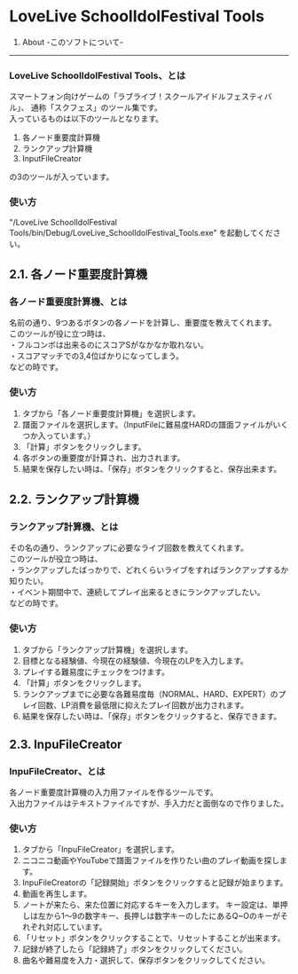 LoveLive SchoolIdolFestival Tools
=================================
1. About -このソフトについて-
---------------------------------

### LoveLive SchoolIdolFestival Tools、とは  

スマートフォン向けゲームの「ラブライブ！スクールアイドルフェスティバル」、
通称「スクフェス」のツール集です。  
入っているものは以下のツールとなります。  

1. 各ノード重要度計算機
2. ランクアップ計算機
3. InputFileCreator

の3のツールが入っています。  

### 使い方  

"/LoveLive SchoolIdolFestival Tools/bin/Debug/LoveLive_SchoolIdolFestival_Tools.exe" を起動してください。  

2.1. 各ノード重要度計算機
--------------------------------

### 各ノード重要度計算機、とは  

名前の通り、9つあるボタンの各ノードを計算し、重要度を教えてくれます。  
このツールが役に立つ時は、  
・フルコンボは出来るのにスコアSがなかなか取れない。  
・スコアマッチでの3,4位ばかりになってしまう。  
などの時です。  

### 使い方  

1. タブから「各ノード重要度計算機」を選択します。
2. 譜面ファイルを選択します。（InputFileに難易度HARDの譜面ファイルがいくつか入っています。）
3. 「計算」ボタンをクリックします。
4. 各ボタンの重要度が計算され、出力されます。
5. 結果を保存したい時は、「保存」ボタンをクリックすると、保存出来ます。

2.2. ランクアップ計算機
--------------------------------

### ランクアップ計算機、とは  

その名の通り、ランクアップに必要なライブ回数を教えてくれます。  
このツールが役立つ時は、  
・ランクアップしたばっかりで、どれくらいライブをすればランクアップするか知りたい。  
・イベント期間中で、連続してプレイ出来るときにランクアップしたい。  
などの時です。  

### 使い方

1. タブから「ランクアップ計算機」を選択します。
2. 目標となる経験値、今現在の経験値、今現在のLPを入力します。
3. プレイする難易度にチェックをつけます。
4. 「計算」ボタンをクリックします。
5. ランクアップまでに必要な各難易度毎（NORMAL、HARD、EXPERT）のプレイ回数、LP消費を最低限に抑えたプレイ回数が出力されます。
6. 結果を保存したい時は、「保存」ボタンをクリックすると、保存できます。

2.3. InpuFileCreator
--------------------------------

### InpuFileCreator、とは  

各ノード重要度計算機の入力用ファイルを作るツールです。  
入出力ファイルはテキストファイルですが、手入力だと面倒なので作りました。  

### 使い方  

1. タブから「InpuFileCreator」を選択します。
2. ニコニコ動画やYouTubeで譜面ファイルを作りたい曲のプレイ動画を探します。
3. InpuFileCreatorの「記録開始」ボタンをクリックすると記録が始まります。
4. 動画を再生します。
5. ノートが来たら、来た位置に対応するキーを入力します。
キー設定は、単押しは左から1～9の数字キー、長押しは数字キーのしたにあるQ~Oのキーがそれぞれ対応しています。
6. 「リセット」ボタンをクリックすることで、リセットすることが出来ます。
7. 記録が終了したら「記録終了」ボタンをクリックしてください。
8. 曲名や難易度を入力・選択して、保存ボタンをクリックしてください。
